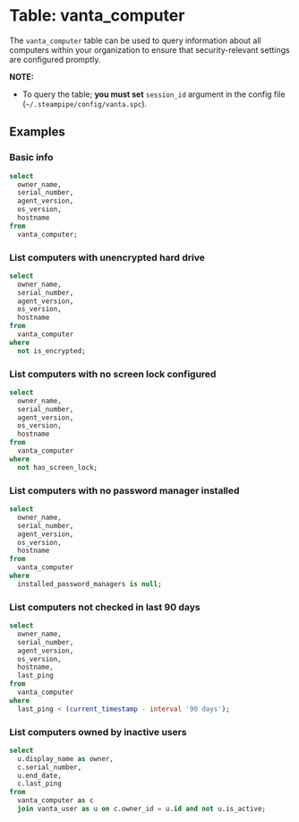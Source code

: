 # Table: vanta_computer

The `vanta_computer` table can be used to query information about all computers within your organization to ensure that security-relevant settings are configured promptly.

**NOTE:**

- To query the table; **you must set** `session_id` argument in the config file (`~/.steampipe/config/vanta.spc`).

## Examples

### Basic info

```sql
select
  owner_name,
  serial_number,
  agent_version,
  os_version,
  hostname
from
  vanta_computer;
```

### List computers with unencrypted hard drive

```sql
select
  owner_name,
  serial_number,
  agent_version,
  os_version,
  hostname
from
  vanta_computer
where
  not is_encrypted;
```

### List computers with no screen lock configured

```sql
select
  owner_name,
  serial_number,
  agent_version,
  os_version,
  hostname
from
  vanta_computer
where
  not has_screen_lock;
```

### List computers with no password manager installed

```sql
select
  owner_name,
  serial_number,
  agent_version,
  os_version,
  hostname
from
  vanta_computer
where
  installed_password_managers is null;
```

### List computers not checked in last 90 days

```sql
select
  owner_name,
  serial_number,
  agent_version,
  os_version,
  hostname,
  last_ping
from
  vanta_computer
where
  last_ping < (current_timestamp - interval '90 days');
```

### List computers owned by inactive users

```sql
select
  u.display_name as owner,
  c.serial_number,
  u.end_date,
  c.last_ping
from
  vanta_computer as c
  join vanta_user as u on c.owner_id = u.id and not u.is_active;
```

